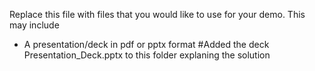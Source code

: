 Replace this file with files that you would like to use for your demo. This may include

- A presentation/deck in pdf or pptx format
#Added the deck Presentation_Deck.pptx to this folder explaning the solution

